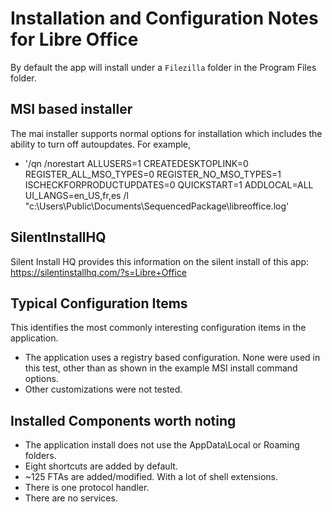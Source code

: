 # Installation and Configuration Notes for Libre Office

By default the app will install under a `Filezilla` folder in the Program Files folder.


## MSI based installer

The mai installer supports normal options for installation which includes the ability to turn off autoupdates.  For example, 
* '/qn /norestart ALLUSERS=1 CREATEDESKTOPLINK=0 REGISTER_ALL_MSO_TYPES=0 REGISTER_NO_MSO_TYPES=1 ISCHECKFORPRODUCTUPDATES=0 QUICKSTART=1 ADDLOCAL=ALL UI_LANGS=en_US,fr,es /l "c:\Users\Public\Documents\SequencedPackage\libreoffice.log'


## SilentInstallHQ
Silent Install HQ provides this information on the silent install of this app: https://silentinstallhq.com/?s=Libre+Office 

## Typical Configuration Items 

This identifies the most commonly interesting configuration items in the application.

* The application uses a registry based configuration. None were used in this test, other than as shown in the example MSI install command options.
* Other customizations were not tested.

## Installed Components worth noting

* The application install does not use the AppData\Local or Roaming folders. 
* Eight shortcuts are added by default.
* ~125 FTAs are added/modified.  With a lot of shell extensions.
* There is one protocol handler.
* There are no services.
